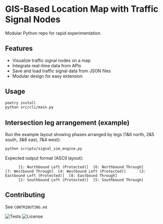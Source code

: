 # GIS-Based Location Map with Traffic Signal Nodes

Modular Python repo for rapid experimentation.

## Features

- Visualize traffic signal nodes on a map
- Integrate real-time data from APIs
- Save and load traffic signal data from JSON files
- Modular design for easy extension

## Usage

```bash
poetry install
python src/cli/main.py
```

## Intersection leg arrangement (example)

Run the example layout showing phases arranged by legs (1&6 north, 2&5 south, 3&8 east, 7&4 west):

```bash
python scripts/signal_sim_engine.py
```

Expected output format (ASCII layout):

```
      [1: Northbound Left (Protected)]  [6: Northbound Through]
[7: Westbound Through]  [4: Westbound Left (Protected)]      [3: Eastbound Left (Protected)]  [8: Eastbound Through]
      [2: Southbound Left (Protected)]  [5: Southbound Through]
```

## Contributing

See `CONTRIBUTING.md`

![Tests](https://github.com/user/repo/actions/workflows/main.yml/badge.svg)
![License](https://img.shields.io/github/license/user/repo.svg)